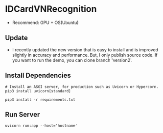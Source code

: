 # IDCardVNRecognition
* Recommend: GPU + OS(Ubuntu)


## Update 
* I recently updated the new version that is easy to install and is improved slightly in accuracy and performance.
  But, I only publish source code. If you want to run the demo,  you can clone branch 'version2'.
  
## Install Dependencies
```angular2html
# Install an ASGI server, for production such as Uvicorn or Hypercorn.
pip3 install uvicorn[standard]
```
```angular2html
pip3 install -r requirements.txt
```

## Run Server
```angular2html
uvicorn run:app --host='hostname'
```